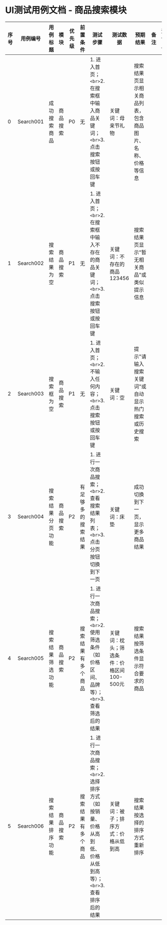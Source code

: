 # UI测试用例文档 - 商品搜索模块

| 序号 | 用例编号  | 用例标题         | 模块     | 优先级 | 前置条件           | 测试步骤                                                                                                            | 测试数据                                  | 预期结果                                                   | 备注 | 测试人 | 测试时间 |
| ---- | --------- | ---------------- | -------- | ------ | ------------------ | ------------------------------------------------------------------------------------------------------------------- | ----------------------------------------- | ---------------------------------------------------------- | ---- | ------ | -------- |
| 0    | Search001 | 成功搜索商品     | 商品搜索 | P0     | 无                 | 1. 进入首页；`<br>`2. 在搜索框中输入商品关键词；`<br>`3. 点击搜索按钮或按回车键                                 | 关键词：母亲节礼物                        | 搜索结果页显示相关商品列表，包含商品图片、名称、价格等信息 |      |        |          |
| 1    | Search002 | 搜索结果为空     | 商品搜索 | P1     | 无                 | 1. 进入首页；`<br>`2. 在搜索框中输入不存在的商品关键词；`<br>`3. 点击搜索按钮或按回车键                         | 关键词：不存在的商品123456                | 搜索结果页显示"暂无相关商品"或类似提示信息                 |      |        |          |
| 2    | Search003 | 搜索框为空       | 商品搜索 | P1     | 无                 | 1. 进入首页；`<br>`2. 不输入任何内容；`<br>`3. 点击搜索按钮或按回车键                                           | 关键词：空                                | 提示"请输入搜索关键词"或自动显示热门搜索或历史搜索         |      |        |          |
| 3    | Search004 | 搜索结果分页功能 | 商品搜索 | P2     | 有足够多的搜索结果 | 1. 进行一次商品搜索；`<br>`2. 查看搜索结果列表；`<br>`3. 点击分页按钮切换到下一页                               | 关键词：床垫                              | 成功切换到下一页，显示更多商品结果                         |      |        |          |
| 4    | Search005 | 搜索结果筛选功能 | 商品搜索 | P2     | 搜索结果有多个商品 | 1. 进行一次商品搜索；`<br>`2. 使用筛选条件（如价格区间、品牌等）；`<br>`3. 查看筛选后的结果                     | 关键词：枕头；筛选条件：价格区间100-500元 | 搜索结果按筛选条件显示符合要求的商品                       |      |        |          |
| 5    | Search006 | 搜索结果排序功能 | 商品搜索 | P2     | 搜索结果有多个商品 | 1. 进行一次商品搜索；`<br>`2. 选择排序方式（如按销量、价格从高到低、价格从低到高等）；`<br>`3. 查看排序后的结果 | 关键词：被子；排序方式：价格从低到高      | 搜索结果按选择的排序方式重新排序                           |      |        |          |
